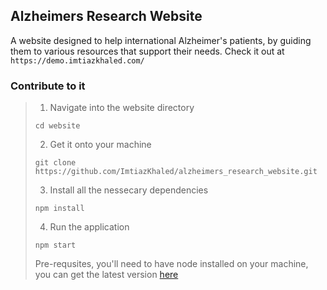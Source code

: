 ## Alzheimers Research Website
A website designed to help international Alzheimer's patients, by guiding them to various resources that support their needs. Check it out at `` https://demo.imtiazkhaled.com/ ``
### Contribute to it
> 
> 1. Navigate into the website directory 
> ```
> cd website
> ```
> 2. Get it onto your machine
> ```
> git clone https://github.com/ImtiazKhaled/alzheimers_research_website.git
> ```
> 3. Install all the nessecary dependencies 
> ```
> npm install
> ```
> 4. Run the application
> ```
> npm start
> ```
> Pre-requsites, you'll need to have node installed on your machine, you can get the latest version [here](https://nodejs.org/en/)
